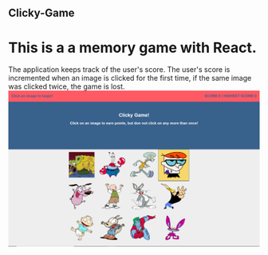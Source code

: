 ## Clicky-Game
# This is a a memory game with React. 
The application keeps track of the user's score. The user's score is incremented when an image is clicked for the first time, if the same image was clicked twice, the game is lost.
<img src="Clicky-Game.png" alt="pic for readme" />
